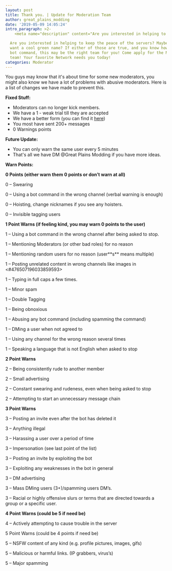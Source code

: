 ```yaml
---
layout: post
title: Thank you. | Update for Moderation Team
author: great_plains_modding
date: '2019-05-09 14:05:24'
intro_paragraph: >2-
    <meta name="description" content="Are you interested in helping to keep the peace of the servers? Maybe you just want a cool green name? If either of those are true, and you know how to use a bot command, this may be the right team for you! Come apply for the Moderation team! Your favorite Network needs you today!">

  Are you interested in helping to keep the peace of the servers? Maybe you just
  want a cool green name? If either of those are true, and you know how to use a
  bot command, this may be the right team for you! Come apply for the Moderation
  team! Your favorite Network needs you today!
categories: Moderator
---
```



You guys may know that it's about time for some new moderators, you might also know we have a lot of problems with abusive moderators. Here is a list of changes we have made to prevent this.

**Fixed Stuff:**

* Moderators can no longer kick members.
* We have a 1 - weak trial till they are accepted
* We have a better form (you can find it [here](https://forms.gle/vwWHfEyuMFM8sQka7))
* You most have sent 200+ messages
* 0 Warnings points

**Future Update:**

* You can only warn the same user every 5 minutes 
* That's all we have DM @Great Plains Modding if you have more ideas.

**Warn Points:**

**0 Points (either warn them 0 points or don’t warn at all)**

0 – Swearing

0 – Using a bot command in the wrong channel (verbal warning is enough)

0 – Hoisting, change nicknames if you see any hoisters.

0 – Invisible tagging users



**1 Point Warns (if feeling kind, you may warn 0 points to the user)**

1 – Using a bot command in the wrong channel after being asked to stop.

1 – Mentioning Moderators (or other bad roles) for no reason

1 – Mentioning random users for no reason (user\*\*s\*\* means multiple)

1 – Posting unrelated content in wrong channels like images in <#476507196033859593> 

1 – Typing in full caps a few times.

1 – Minor spam

1 – Double Tagging

1 – Being obnoxious

1 – Abusing any bot command (including spamming the command)

1 – DMing a user when not agreed to

1 – Using any channel for the wrong reason several times

1 – Speaking a language that is not English when asked to stop



**2 Point Warns**

2 – Being consistently rude to another member

2 – Small advertising

2 – Constant swearing and rudeness, even when being asked to stop

2 – Attempting to start an unnecessary message chain



**3 Point Warns**

3 – Posting an invite even after the bot has deleted it

3 – Anything illegal

3 – Harassing a user over a period of time

3 – Impersonation (see last point of the list)

3 – Posting an invite by exploiting the bot

3 – Exploiting any weaknesses in the bot in general

3 – DM advertising

3 – Mass DMing users (3+)/spamming users DM’s.

3 – Racial or highly offensive slurs or terms that are directed towards a group or a specific user.



**4 Point Warns (could be 5 if need be)**

4 – Actively attempting to cause trouble in the server



5 Point Warns (could be 4 points if need be)

5 – NSFW content of any kind (e.g. profile pictures, images, gifs)

5 – Malicious or harmful links. (IP grabbers, virus’s)

5 – Major spamming
